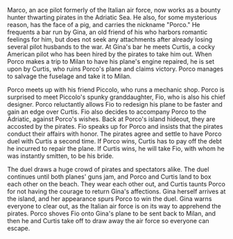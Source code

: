 Marco, an ace pilot formerly of the Italian air force, now works as a bounty hunter thwarting pirates in the Adriatic Sea. He also, for some mysterious reason, has the face of a pig, and carries the nickname "Porco." He frequents a bar run by Gina, an old friend of his who harbors romantic feelings for him, but does not seek any attachments after already losing several pilot husbands to the war. At Gina's bar he meets Curtis, a cocky American pilot who has been hired by the pirates to take him out. When Porco makes a trip to Milan to have his plane's engine repaired, he is set upon by Curtis, who ruins Porco's plane and claims victory. Porco manages to salvage the fuselage and take it to Milan.

Porco meets up with his friend Piccolo, who runs a mechanic shop. Porco is surprised to meet Piccolo's spunky granddaughter, Fio, who is also his chief designer. Porco reluctantly allows Fio to redesign his plane to be faster and gain an edge over Curtis. Fio also decides to accompany Porco to the Adriatic, against Porco's wishes. Back at Porco's island hideout, they are accosted by the pirates. Fio speaks up for Porco and insists that the pirates conduct their affairs with honor. The pirates agree and settle to have Porco duel with Curtis a second time. If Porco wins, Curtis has to pay off the debt he incurred to repair the plane. If Curtis wins, he will take Fio, with whom he was instantly smitten, to be his bride.

The duel draws a huge crowd of pirates and spectators alike. The duel continues until both planes' guns jam, and Porco and Curtis land to box each other on the beach. They wear each other out, and Curtis taunts Porco for not having the courage to return Gina's affections. Gina herself arrives at the island, and her appearance spurs Porco to win the duel. Gina warns everyone to clear out, as the Italian air force is on its way to apprehend the pirates. Porco shoves Fio onto Gina's plane to be sent back to Milan, and then he and Curtis take off to draw away the air force so everyone can escape.